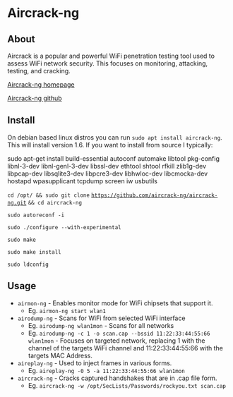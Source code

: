 # Aircrack-ng

## About

Aircrack is a popular and powerful WiFi penetration testing tool used to assess WiFi network security. This focuses on monitoring, attacking, testing, and cracking.&#x20;

[Aircrack-ng homepage](https://www.aircrack-ng.org/)

[Aircrack-ng github](https://github.com/aircrack-ng/aircrack-ng)

## Install

On debian based linux distros you can run `sudo apt install aircrack-ng`. This will install version 1.6. If you want to install from source I typically:

sudo apt-get install build-essential autoconf automake libtool pkg-config libnl-3-dev libnl-genl-3-dev libssl-dev ethtool shtool rfkill zlib1g-dev libpcap-dev libsqlite3-dev libpcre3-dev libhwloc-dev libcmocka-dev hostapd wpasupplicant tcpdump screen iw usbutils

`cd /opt/ && sudo git clone` [`https://github.com/aircrack-ng/aircrack-ng.git`](https://github.com/aircrack-ng/aircrack-ng.git) `&& cd aircrack-ng`

`sudo autoreconf -i`

`sudo ./configure --with-experimental`

`sudo make`

`sudo make install`

`sudo ldconfig`

## Usage

* `airmon-ng` - Enables monitor mode for WiFi chipsets that support it.
  * Eg. `airmon-ng start wlan1`
* `airodump-ng` - Scans for WiFi from selected WiFi interface
  * Eg. `airodump-ng wlan1mon` - Scans for all networks
  * Eg. `airodump-ng -c 1 -o scan.cap --bssid 11:22:33:44:55:66 wlan1mon` - Focuses on targeted network, replacing 1 with the channel of the targets WiFi channel and 11:22:33:44:55:66 with the targets MAC Address.
* `aireplay-ng` - Used to inject frames in various forms.
  * Eg. `aireplay-ng -0 5 -a 11:22:33:44:55:66 wlan1mon`
* `aircrack-ng` - Cracks captured handshakes that are in .cap file form.&#x20;
  * Eg. `aircrack-ng -w /opt/SecLists/Passwords/rockyou.txt scan.cap`
